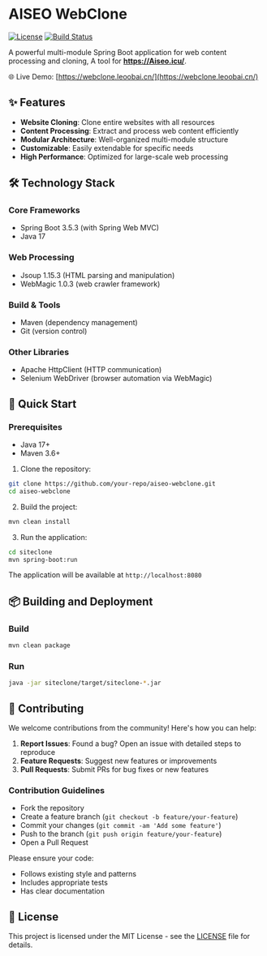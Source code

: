 # AISEO WebClone

[![License](https://img.shields.io/badge/license-MIT-blue.svg)](LICENSE)
[![Build Status](https://github.com/your-repo/aiseo-webclone/actions/workflows/build.yml/badge.svg)](https://github.com/your-repo/aiseo-webclone/actions)

A powerful multi-module Spring Boot application for web content processing and cloning, A tool for **https://Aiseo.icu/**.

🌐 Live Demo: [https://webclone.leoobai.cn/](https://webclone.leoobai.cn/)

## ✨ Features

- **Website Cloning**: Clone entire websites with all resources
- **Content Processing**: Extract and process web content efficiently 
- **Modular Architecture**: Well-organized multi-module structure
- **Customizable**: Easily extendable for specific needs
- **High Performance**: Optimized for large-scale web processing

## 🛠 Technology Stack

### Core Frameworks
- Spring Boot 3.5.3 (with Spring Web MVC)
- Java 17

### Web Processing
- Jsoup 1.15.3 (HTML parsing and manipulation)
- WebMagic 1.0.3 (web crawler framework)

### Build & Tools
- Maven (dependency management)
- Git (version control)

### Other Libraries
- Apache HttpClient (HTTP communication)
- Selenium WebDriver (browser automation via WebMagic)

## 🚀 Quick Start

### Prerequisites
- Java 17+
- Maven 3.6+

1. Clone the repository:
```bash
git clone https://github.com/your-repo/aiseo-webclone.git
cd aiseo-webclone
```

2. Build the project:
```bash
mvn clean install
```

3. Run the application:
```bash
cd siteclone
mvn spring-boot:run
```

The application will be available at `http://localhost:8080`

## 📦 Building and Deployment

### Build
```bash
mvn clean package
```

### Run
```bash
java -jar siteclone/target/siteclone-*.jar
```

## 🤝 Contributing

We welcome contributions from the community! Here's how you can help:

1. **Report Issues**: Found a bug? Open an issue with detailed steps to reproduce
2. **Feature Requests**: Suggest new features or improvements
3. **Pull Requests**: Submit PRs for bug fixes or new features

### Contribution Guidelines
- Fork the repository
- Create a feature branch (`git checkout -b feature/your-feature`)
- Commit your changes (`git commit -am 'Add some feature'`)
- Push to the branch (`git push origin feature/your-feature`)
- Open a Pull Request

Please ensure your code:
- Follows existing style and patterns
- Includes appropriate tests
- Has clear documentation

## 📜 License

This project is licensed under the MIT License - see the [LICENSE](LICENSE) file for details.
